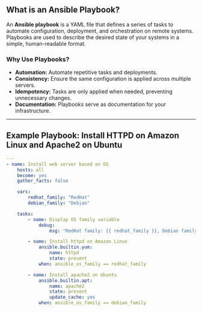 ## What is an Ansible Playbook?

An **Ansible playbook** is a YAML file that defines a series of tasks to automate configuration, deployment, and orchestration on remote systems. Playbooks are used to describe the desired state of your systems in a simple, human-readable format.

### Why Use Playbooks?

- **Automation:** Automate repetitive tasks and deployments.
- **Consistency:** Ensure the same configuration is applied across multiple servers.
- **Idempotency:** Tasks are only applied when needed, preventing unnecessary changes.
- **Documentation:** Playbooks serve as documentation for your infrastructure.

---

## Example Playbook: Install HTTPD on Amazon Linux and Apache2 on Ubuntu

```yaml
---
- name: Install web server based on OS
    hosts: all
    become: yes
    gather_facts: false

    vars:
        redhat_family: "RedHat"
        debian_family: "Debian"

    tasks:
        - name: Display OS family variable
            debug:
                msg: "RedHat family: {{ redhat_family }}, Debian family: {{ debian_family }}"

        - name: Install httpd on Amazon Linux
            ansible.builtin.yum:
                name: httpd
                state: present
            when: ansible_os_family == redhat_family

        - name: Install apache2 on Ubuntu
            ansible.builtin.apt:
                name: apache2
                state: present
                update_cache: yes
            when: ansible_os_family == debian_family
```
```